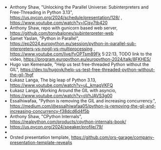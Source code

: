 - Anthony Shaw, "Unlocking the Parallel Universe: Subinterpreters and Free-Threading in Python 3.13", https://us.pycon.org/2024/schedule/presentation/128/ , https://www.youtube.com/watch?v=lCjsy7tb420
- Anthony Shaw, repo with gunicorn based web server, https://github.com/tonybaloney/subinterpreter-web
- Samet Yaslan, "Python in Parallel", https://ep2024.europython.eu/session/python-in-parallel-sub-interpreters-vs-nogil-vs-multiprocessing , https://www.youtube.com/live/fyOPTsm89Fk 5:22:13, TODO link to the video, https://program.europython.eu/europython-2024/talk/8FKHES/
- Hugo van Kemenade, "Help us test free-threaded Python without the GIL", https://dev.to/hugovk/help-us-test-free-threaded-python-without-the-gil-1hgf
- Łukasz Langa, The big leap of Python 3.13, https://www.youtube.com/watch?v=uL_kmagVKFQ
- Łukasz Langa, Working Around the GIL with asyncio, https://www.youtube.com/watch?v=oVhJAVS3g00
- Essalhiwafaa, "Python is removing the GIL and increasing concurrency.", https://medium.com/@essalhiwafaa05/python-is-removing-the-gil-and-increasing-concurrency-f38dcd6d4f5b
- Anthony Shaw, "CPython Internals", https://realpython.com/products/cpython-internals-book/
- https://us.pycon.org/2024/speaker/profile/79/
- 
- Orsted presentation template, https://github.com/ors-garage/company-presentation-template-revealjs
